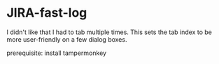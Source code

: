 # JIRA-fast-log
I didn't like that I had to tab multiple times.
This sets the tab index to be more user-friendly on a few dialog boxes.

prerequisite: install tampermonkey
